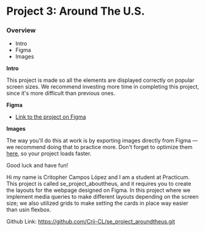 # Project 3: Around The U.S.

### Overview  

* Intro  
* Figma  
* Images  
  
**Intro**
  
This project is made so all the elements are displayed correctly on popular screen sizes. We recommend investing more time in completing this project, since it's more difficult than previous ones.  
  
**Figma**  
  
* [Link to the project on Figma](https://www.figma.com/file/ii4xxsJ0ghevUOcssTlHZv/Sprint-3%3A-Around-the-US?node-id=0%3A1)  
  
**Images**  
  
The way you'll do this at work is by exporting images directly from Figma — we recommend doing that to practice more. Don't forget to optimize them [here](https://tinypng.com/), so your project loads faster. 
  
Good luck and have fun!


Hi my name is Critopher Campos López and I am a student at Practicum. This project is called se_project_abouttheus, and it requires you to create the layouts for the webpage designed on Figma. In this project where we implement media queries to make different layouts depending on the screen size; we also utilized grids to make setting the cards in place way easier than usin flexbox. 

Github Link: https://github.com/Crii-CL/se_project_aroundtheus.git